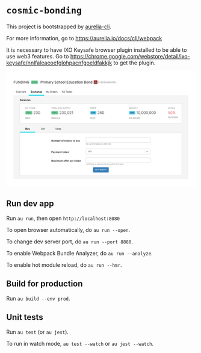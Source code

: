 # `cosmic-bonding`

This project is bootstrapped by [aurelia-cli](https://github.com/aurelia/cli).

For more information, go to https://aurelia.io/docs/cli/webpack

It is necessary to have IXO Keysafe browser plugin installed to be able to use web3 features. Go to https://chrome.google.com/webstore/detail/ixo-keysafe/nnlfaleaeoefglohpacnfgoeldfakkjk to get the plugin.


![alt text](./screen.png "Screenshot")


## Run dev app

Run `au run`, then open `http://localhost:8080`

To open browser automatically, do `au run --open`.

To change dev server port, do `au run --port 8888`.

To enable Webpack Bundle Analyzer, do `au run --analyze`.

To enable hot module reload, do `au run --hmr`.

## Build for production

Run `au build --env prod`.

## Unit tests

Run `au test` (or `au jest`).

To run in watch mode, `au test --watch` or `au jest --watch`.

